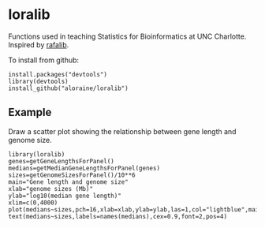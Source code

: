 # loralib

Functions used in teaching Statistics for Bioinformatics at UNC Charlotte.
Inspired by [rafalib](https://github.com/rafalab/rafalib).

To install from github:

```
install.packages("devtools")
library(devtools)
install_github("aloraine/loralib")
```

## Example

Draw a scatter plot showing the relationship between gene length and genome size.

```
library(loralib)
genes=getGeneLengthsForPanel()
medians=getMedianGeneLengthsForPanel(genes)
sizes=getGenomeSizesForPanel()/10**6
main="Gene length and genome size"
xlab="genome sizes (Mb)"
ylab="log10(median gene length)"
xlim=c(0,4000)
plot(medians~sizes,pch=16,xlab=xlab,ylab=ylab,las=1,col="lightblue",main=main,xlim=xlim)
text(medians~sizes,labels=names(medians),cex=0.9,font=2,pos=4)
```
